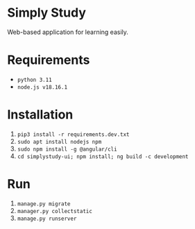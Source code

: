 # Simply Study

Web-based application for learning easily.

# Requirements

- `python 3.11`
- `node.js v18.16.1`

# Installation

1. `pip3 install -r requirements.dev.txt`
2. `sudo apt install nodejs npm`
3. `sudo npm install -g @angular/cli`
4. `cd simplystudy-ui; npm install; ng build -c development`

# Run

1. `manage.py migrate`
2. `manager.py collectstatic`
3. `manage.py runserver`
